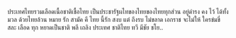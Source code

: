 ประเทศไทยรวมเลือดเนื้อชาติเชื้อไทย
เป็นประชารัฐผไทของไทยของไทยทุกส่วน
อยู่ดำรง คง ไว้ ได้ทั้งมวล
ด้วยไทยล้วน หมาย
รัก สามัค คี
ไทย นี้รัก สงบ
แต่ ถึงรบ ไม่ขลาด
เอกราช จะไม่ให้ ใครข่มขี่
สละ เลือด ทุก หยาดเป็นชาติ พลี
เถลิง ประเทศ ชาติไทย ทวี มีชัย ชโย..